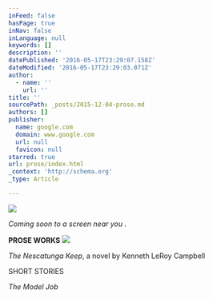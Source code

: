 ```yaml
---
inFeed: false
hasPage: true
inNav: false
inLanguage: null
keywords: []
description: ''
datePublished: '2016-05-17T23:29:07.158Z'
dateModified: '2016-05-17T23:29:03.071Z'
author:
  - name: ''
    url: ''
title: ''
sourcePath: _posts/2015-12-04-prose.md
authors: []
publisher:
  name: google.com
  domain: www.google.com
  url: null
  favicon: null
starred: true
url: prose/index.html
_context: 'http://schema.org'
_type: Article

---
```

![](https://the-grid-user-content.s3-us-west-2.amazonaws.com/61dde1ef-7241-48c4-9f5f-ba1f0a0343f4.png)

_Coming soon to a screen near you ._

**PROSE WORKS**
![](https://the-grid-user-content.s3-us-west-2.amazonaws.com/9efcd370-4a1e-45d4-9ebc-f6278a0ede2e.jpg)

_The Nescatunga Keep_, a novel by Kenneth LeRoy Campbell

SHORT STORIES

_The Model Job_
